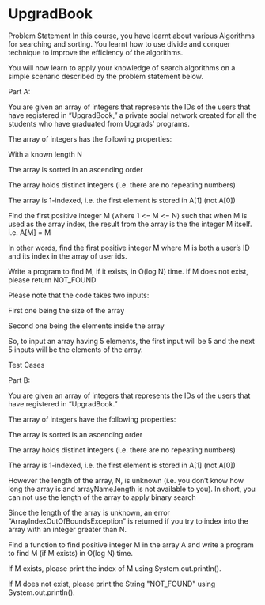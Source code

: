 # UpgradBook

Problem Statement
In this course, you have learnt about various Algorithms for searching and sorting. You learnt how to use divide and conquer technique to improve the efficiency of the algorithms. 

 

You will now learn to apply your knowledge of search algorithms on a simple scenario described by the problem statement below.

 

Part A:

You are given an array of integers that represents the IDs of the users that have registered in “UpgradBook,” a private social network created for all the students who have graduated from Upgrads’ programs.

The array of integers has the following properties:

With a known length N

The array is sorted in an ascending order

The array holds distinct integers (i.e. there are no repeating numbers)

The array is 1-indexed, i.e. the first element is stored in A[1] (not A[0])

Find the first positive integer M (where 1 <= M <= N) such that when M is used as the array index, the result from the array is the the integer M itself. i.e. A[M] = M

In other words, find the first positive integer M where M is both a user’s ID and its index in the array of user ids.

Write a program to find M, if it exists, in O(log N) time. If M does not exist, please return NOT_FOUND

 

Please note that the code takes two inputs:

First one being the size of the array

Second one being the elements inside the array

So, to input an array having 5 elements, the first input will be 5 and the next 5 inputs will be the elements of the array.

Test Cases

 

Part B:

You are given an array of integers that represents the IDs of the users that have registered in “UpgradBook.”

The array of integers have the following properties:

The array is sorted is an ascending order

The array holds distinct integers (i.e. there are no repeating numbers)

The array is 1-indexed, i.e. the first element is stored in A[1] (not A[0])

However the length of the array, N, is unknown (i.e. you don’t know how long the array is and arrayName.length is not available to you). In short, you can not use the length of the array to apply binary search

Since the length of the array is unknown, an error “ArrayIndexOutOfBoundsException” is returned if you try to index into the array with an integer greater than N.

Find a function to find positive integer M in the array A and write a program to find M (if M exists) in O(log N) time.

If M exists, please print the index of M using System.out.println().

If M does not exist, please print the String "NOT_FOUND" using System.out.println().
